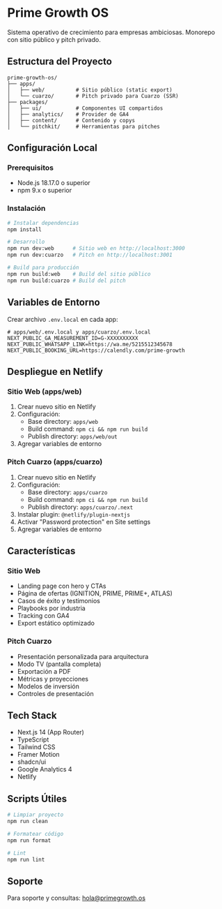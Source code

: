 # Prime Growth OS

Sistema operativo de crecimiento para empresas ambiciosas. Monorepo con sitio público y pitch privado.

## Estructura del Proyecto

```
prime-growth-os/
├── apps/
│   ├── web/          # Sitio público (static export)
│   └── cuarzo/       # Pitch privado para Cuarzo (SSR)
├── packages/
│   ├── ui/           # Componentes UI compartidos
│   ├── analytics/    # Provider de GA4
│   ├── content/      # Contenido y copys
│   └── pitchkit/     # Herramientas para pitches
```

## Configuración Local

### Prerequisitos
- Node.js 18.17.0 o superior
- npm 9.x o superior

### Instalación

```bash
# Instalar dependencias
npm install

# Desarrollo
npm run dev:web      # Sitio web en http://localhost:3000
npm run dev:cuarzo   # Pitch en http://localhost:3001

# Build para producción
npm run build:web    # Build del sitio público
npm run build:cuarzo # Build del pitch
```

## Variables de Entorno

Crear archivo `.env.local` en cada app:

```env
# apps/web/.env.local y apps/cuarzo/.env.local
NEXT_PUBLIC_GA_MEASUREMENT_ID=G-XXXXXXXXXX
NEXT_PUBLIC_WHATSAPP_LINK=https://wa.me/5215512345678
NEXT_PUBLIC_BOOKING_URL=https://calendly.com/prime-growth
```

## Despliegue en Netlify

### Sitio Web (apps/web)
1. Crear nuevo sitio en Netlify
2. Configuración:
   - Base directory: `apps/web`
   - Build command: `npm ci && npm run build`
   - Publish directory: `apps/web/out`
3. Agregar variables de entorno

### Pitch Cuarzo (apps/cuarzo)
1. Crear nuevo sitio en Netlify
2. Configuración:
   - Base directory: `apps/cuarzo`
   - Build command: `npm ci && npm run build`
   - Publish directory: `apps/cuarzo/.next`
3. Instalar plugin: `@netlify/plugin-nextjs`
4. Activar "Password protection" en Site settings
5. Agregar variables de entorno

## Características

### Sitio Web
- Landing page con hero y CTAs
- Página de ofertas (IGNITION, PRIME, PRIME+, ATLAS)
- Casos de éxito y testimonios
- Playbooks por industria
- Tracking con GA4
- Export estático optimizado

### Pitch Cuarzo
- Presentación personalizada para arquitectura
- Modo TV (pantalla completa)
- Exportación a PDF
- Métricas y proyecciones
- Modelos de inversión
- Controles de presentación

## Tech Stack
- Next.js 14 (App Router)
- TypeScript
- Tailwind CSS
- Framer Motion
- shadcn/ui
- Google Analytics 4
- Netlify

## Scripts Útiles

```bash
# Limpiar proyecto
npm run clean

# Formatear código
npm run format

# Lint
npm run lint
```

## Soporte
Para soporte y consultas: hola@primegrowth.os